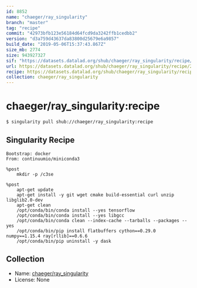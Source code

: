 ```yaml
---
id: 8852
name: "chaeger/ray_singularity"
branch: "master"
tag: "recipe"
commit: "42973bfb123e56184d64fcd9da3242ffb1cedbb2"
version: "d3a759d43637da83800d25679e6a9857"
build_date: "2019-05-06T15:37:43.867Z"
size_mb: 2774
size: 943927327
sif: "https://datasets.datalad.org/shub/chaeger/ray_singularity/recipe/2019-05-06-42973bfb-d3a759d4/d3a759d43637da83800d25679e6a9857.simg"
url: https://datasets.datalad.org/shub/chaeger/ray_singularity/recipe/2019-05-06-42973bfb-d3a759d4/
recipe: https://datasets.datalad.org/shub/chaeger/ray_singularity/recipe/2019-05-06-42973bfb-d3a759d4/Singularity
collection: chaeger/ray_singularity
---
```


# chaeger/ray_singularity:recipe

```bash
$ singularity pull shub://chaeger/ray_singularity:recipe
```

## Singularity Recipe

```singularity
Bootstrap: docker
From: continuumio/miniconda3

%post
    mkdir -p /c3se

%post 
    apt-get update
    apt-get install -y git wget cmake build-essential curl unzip libglib2.0-dev
    apt-get clean
    /opt/conda/bin/conda install --yes tensorflow
    /opt/conda/bin/conda install --yes libgcc
    /opt/conda/bin/conda clean --index-cache --tarballs --packages --yes
    /opt/conda/bin/pip install flatbuffers cython==0.29.0 numpy==1.15.4 ray[rllib]==0.6.6 
    /opt/conda/bin/pip uninstall -y dask
```

## Collection

 - Name: [chaeger/ray_singularity](https://github.com/chaeger/ray_singularity)
 - License: None

